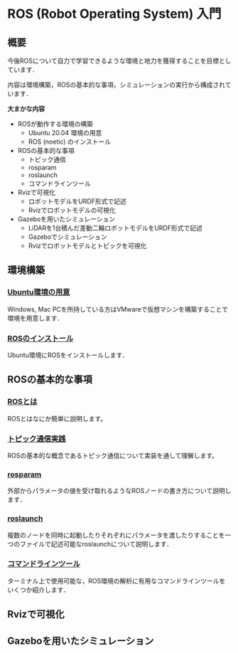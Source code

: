 # ROS (Robot Operating System) 入門

## 概要
今後ROSについて自力で学習できるような環境と地力を獲得することを目標としています．

内容は環境構築，ROSの基本的な事項，シミュレーションの実行から構成されています．

**大まかな内容**

+ ROSが動作する環境の構築
  - Ubuntu 20.04 環境の用意
  - ROS (noetic) のインストール
+ ROSの基本的な事項
  - トピック通信
  - rosparam
  - roslaunch
  - コマンドラインツール
+ Rvizで可視化
  - ロボットモデルをURDF形式で記述
  - Rvizでロボットモデルの可視化
+ Gazeboを用いたシミュレーション
  - LiDARを1台積んだ差動二輪ロボットモデルをURDF形式で記述
  - Gazeboでシミュレーション
  - Rvizでロボットモデルとトピックを可視化


## 環境構築

### [Ubuntu環境の用意](./environment/)

Windows, Mac PCを所持している方はVMwareで仮想マシンを構築することで環境を用意します．

### [ROSのインストール](./environment/ros/)

Ubuntu環境にROSをインストールします．

## ROSの基本的な事項

### [ROSとは](./fundamental/about/)
ROSとはなにか簡単に説明します。

### [トピック通信実践](./fundamental/topic/)
ROSの基本的な概念であるトピック通信について実装を通して理解します。

### [rosparam](./fundamental/rosparam/)
外部からパラメータの値を受け取れるようなROSノードの書き方について説明します．

### [roslaunch](./fundamental/roslaunch/)
複数のノードを同時に起動したりそれぞれにパラメータを渡したりすることを一つのファイルで記述可能なroslaunchについて説明します．

### [コマンドラインツール](./fundamental/command/)
ターミナル上で使用可能な，ROS環境の解析に有用なコマンドラインツールをいくつか紹介します．


## Rvizで可視化

## Gazeboを用いたシミュレーション
